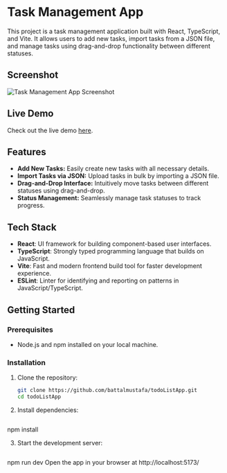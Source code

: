 # Task Management App

This project is a task management application built with React, TypeScript, and Vite. It allows users to add new tasks, import tasks from a JSON file, and manage tasks using drag-and-drop functionality between different statuses.
## Screenshot

![Task Management App Screenshot](./assets/App-ss.png)

## Live Demo

Check out the live demo [here](https://battalmustafa-taskapp.netlify.app/).

## Features

- **Add New Tasks:** Easily create new tasks with all necessary details.
- **Import Tasks via JSON:** Upload tasks in bulk by importing a JSON file.
- **Drag-and-Drop Interface:** Intuitively move tasks between different statuses using drag-and-drop.
- **Status Management:** Seamlessly manage task statuses to track progress.

## Tech Stack

- **React**: UI framework for building component-based user interfaces.
- **TypeScript**: Strongly typed programming language that builds on JavaScript.
- **Vite**: Fast and modern frontend build tool for faster development experience.
- **ESLint**: Linter for identifying and reporting on patterns in JavaScript/TypeScript.

## Getting Started

### Prerequisites

- Node.js and npm installed on your local machine.

### Installation

1. Clone the repository:
   ```bash
   git clone https://github.com/battalmustafa/todoListApp.git
   cd todoListApp
2. Install dependencies:
   ```bash
npm install

3. Start the development server:
   ```bash
npm run dev
Open the app in your browser at http://localhost:5173/
